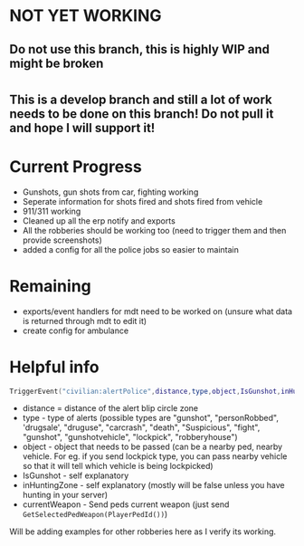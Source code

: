 # NOT YET WORKING 

## Do not use this branch, this is highly WIP and might be broken
#
## This is a develop branch and still a lot of work needs to be done on this branch! Do not pull it and hope I will support it!

# Current Progress
- Gunshots, gun shots from car, fighting working
- Seperate information for shots fired and shots fired from vehicle
- 911/311 working
- Cleaned up all the erp notify and exports
- All the robberies should be working too (need to trigger them and then provide screenshots)
- added a config for all the police jobs so easier to maintain

# Remaining
- exports/event handlers for mdt need to be worked on (unsure what data is returned through mdt to edit it)
- create config for ambulance


# Helpful info

```lua
TriggerEvent("civilian:alertPolice",distance,type,object,IsGunshot,inHuntingZone,currentWeapon)
```

- distance = distance of the alert blip circle zone
- type - type of alerts (possible types are "gunshot", "personRobbed", 'drugsale', "druguse", "carcrash", "death", "Suspicious", "fight", "gunshot", "gunshotvehicle", "lockpick", "robberyhouse")
- object - object that needs to be passed (can be a nearby ped, nearby vehicle. For eg. if you send lockpick type, you can pass nearby vehicle so that it will tell which vehicle is being lockpicked)
- IsGunshot - self explanatory 
- inHuntingZone - self explanatory (mostly will be false unless you have hunting in your server)
- currentWeapon - Send peds current weapon (just send `GetSelectedPedWeapon(PlayerPedId())`)

Will be adding examples for other robberies here as I verify its working.